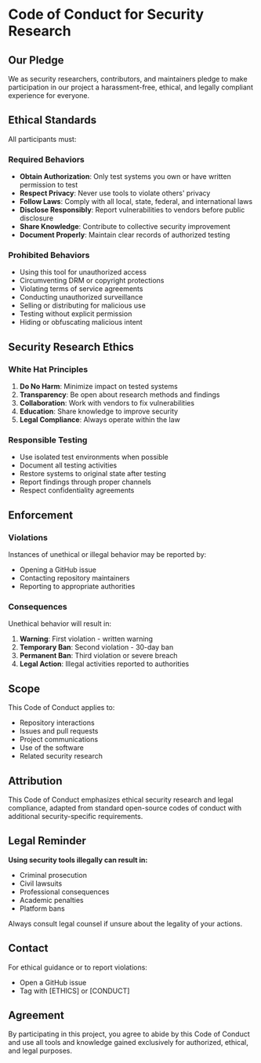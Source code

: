 # Code of Conduct for Security Research

## Our Pledge

We as security researchers, contributors, and maintainers pledge to make participation in our project a harassment-free, ethical, and legally compliant experience for everyone.

## Ethical Standards

All participants must:

### Required Behaviors
- **Obtain Authorization**: Only test systems you own or have written permission to test
- **Respect Privacy**: Never use tools to violate others' privacy
- **Follow Laws**: Comply with all local, state, federal, and international laws
- **Disclose Responsibly**: Report vulnerabilities to vendors before public disclosure
- **Share Knowledge**: Contribute to collective security improvement
- **Document Properly**: Maintain clear records of authorized testing

### Prohibited Behaviors
- Using this tool for unauthorized access
- Circumventing DRM or copyright protections
- Violating terms of service agreements
- Conducting unauthorized surveillance
- Selling or distributing for malicious use
- Testing without explicit permission
- Hiding or obfuscating malicious intent

## Security Research Ethics

### White Hat Principles
1. **Do No Harm**: Minimize impact on tested systems
2. **Transparency**: Be open about research methods and findings
3. **Collaboration**: Work with vendors to fix vulnerabilities
4. **Education**: Share knowledge to improve security
5. **Legal Compliance**: Always operate within the law

### Responsible Testing
- Use isolated test environments when possible
- Document all testing activities
- Restore systems to original state after testing
- Report findings through proper channels
- Respect confidentiality agreements

## Enforcement

### Violations
Instances of unethical or illegal behavior may be reported by:
- Opening a GitHub issue
- Contacting repository maintainers
- Reporting to appropriate authorities

### Consequences
Unethical behavior will result in:
1. **Warning**: First violation - written warning
2. **Temporary Ban**: Second violation - 30-day ban
3. **Permanent Ban**: Third violation or severe breach
4. **Legal Action**: Illegal activities reported to authorities

## Scope

This Code of Conduct applies to:
- Repository interactions
- Issues and pull requests
- Project communications
- Use of the software
- Related security research

## Attribution

This Code of Conduct emphasizes ethical security research and legal compliance, adapted from standard open-source codes of conduct with additional security-specific requirements.

## Legal Reminder

**Using security tools illegally can result in:**
- Criminal prosecution
- Civil lawsuits
- Professional consequences
- Academic penalties
- Platform bans

Always consult legal counsel if unsure about the legality of your actions.

## Contact

For ethical guidance or to report violations:
- Open a GitHub issue
- Tag with [ETHICS] or [CONDUCT]

## Agreement

By participating in this project, you agree to abide by this Code of Conduct and use all tools and knowledge gained exclusively for authorized, ethical, and legal purposes.